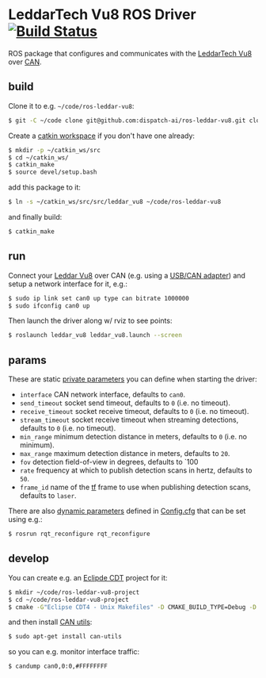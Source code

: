 # LeddarTech Vu8 ROS Driver [![Build Status](https://travis-ci.org/dispatch-ai/ros-leddar-vu8.svg?branch=master)](https://travis-ci.org/dispatch-ai/ros-leddar-vu8)

ROS package that configures and communicates with the [LeddarTech Vu8](http://leddartech.com/modules/leddarvu/) over [CAN](https://www.kernel.org/doc/Documentation/networking/can.txt).

## build

Clone it to e.g. `~/code/ros-leddar-vu8`:

```bash
$ git -C ~/code clone git@github.com:dispatch-ai/ros-leddar-vu8.git clone git@github.com:dispatch-ai/ros-leddar-vu8.git
```

Create a [catkin workspace](http://wiki.ros.org/catkin/Tutorials/create_a_workspace) if you don't have one already:

```bash
$ mkdir -p ~/catkin_ws/src
$ cd ~/catkin_ws/
$ catkin_make
$ source devel/setup.bash
```

add this package to it:

```bash
$ ln -s ~/catkin_ws/src/src/leddar_vu8 ~/code/ros-leddar-vu8
```

and finally build:

```bash
$ catkin_make
```

## run

Connect your [Leddar Vu8](http://leddartech.com/modules/leddarvu/) over CAN (e.g.
using a [USB/CAN adapter](http://www.peak-system.com/PCAN-USB.199.0.html?L=1)) and setup a network interface for it, e.g.:

```bash
$ sudo ip link set can0 up type can bitrate 1000000
$ sudo ifconfig can0 up
```

Then launch the driver along w/ rviz to see points:

```bash
$ roslaunch leddar_vu8 leddar_vu8.launch --screen
```

## params

These are static [private parameters](http://wiki.ros.org/Parameter%20Server#Private_Parameters)
you can define when starting the driver:

* `interface` CAN network interface, defaults to `can0`.
* `send_timeout` socket send timeout, defaults to `0` (i.e. no timeout).
* `receive_timeout` socket receive timeout, defaults to `0` (i.e. no timeout).
* `stream_timeout` socket receive timeout when streaming detections, defaults to `0` (i.e. no timeout).
* `min_range` minimum detection distance in meters, defaults to `0` (i.e. no minimum).
* `max_range` maximum detection distance in meters, defaults to `20`.
* `fov` detection field-of-view in degrees, defaults to `100
* `rate` frequency at which to publish detection scans in hertz, defaults to `50`.
* `frame_id` name of the [tf](http://wiki.ros.org/tf) frame to use when publishing detection scans, defaults to `laser`.

There are also [dynamic parameters](http://wiki.ros.org/dynamic_reconfigure) defined
in [Config.cfg](cfg/Config.cfg) that can be set using e.g.:

```bash
$ rosrun rqt_reconfigure rqt_reconfigure
```

## develop

You can create e.g. an [Eclipde CDT](http://www.eclipse.org/cdt/) project for it:

```bash
$ mkdir ~/code/ros-leddar-vu8-project
$ cd ~/code/ros-leddar-vu8-project
$ cmake -G"Eclipse CDT4 - Unix Makefiles" -D CMAKE_BUILD_TYPE=Debug -D CATKIN_ENABLE_TESTING=ON ~/code/ros-leddar-vu8
```

and then install [CAN utils](https://github.com/linux-can/can-utils):

```bash
$ sudo apt-get install can-utils
```

so you can e.g. monitor interface traffic:

```bash
$ candump can0,0:0,#FFFFFFFF
```
